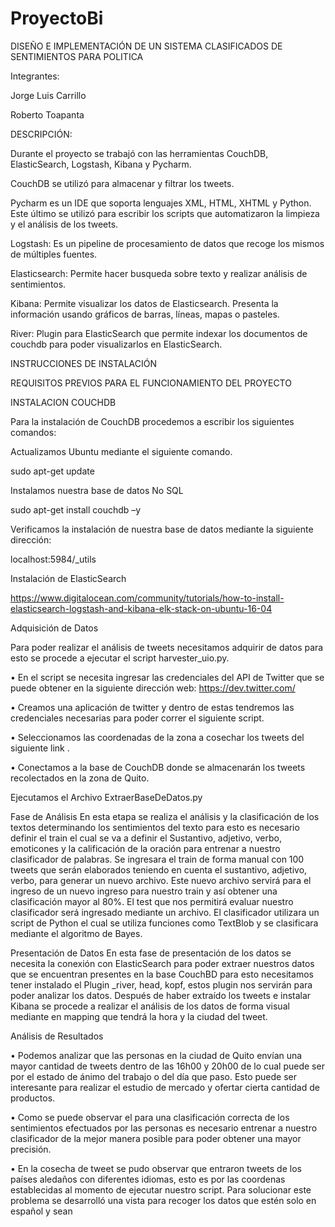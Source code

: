 # ProyectoBi
DISEÑO E IMPLEMENTACIÓN DE UN SISTEMA CLASIFICADOS DE SENTIMIENTOS PARA POLITICA

Integrantes:


Jorge Luis Carrillo


Roberto Toapanta

DESCRIPCIÓN:

Durante el proyecto se trabajó con las herramientas CouchDB, ElasticSearch, Logstash, Kibana y Pycharm.

CouchDB se utilizó para almacenar y filtrar los tweets.

Pycharm es un IDE que soporta lenguajes XML, HTML, XHTML y Python. Este último se utilizó para escribir los scripts que automatizaron la limpieza y el análisis de los tweets.

Logstash: Es un pipeline de procesamiento de datos que recoge los mismos de múltiples fuentes.

Elasticsearch: Permite hacer busqueda sobre texto y realizar análisis de sentimientos.

Kibana: Permite visualizar los datos de Elasticsearch. Presenta la información usando gráficos de barras, líneas, mapas o pasteles.

River: Plugin para ElasticSearch que permite indexar los documentos de couchdb para poder visualizarlos en ElasticSearch.

INSTRUCCIONES DE INSTALACIÓN 


REQUISITOS PREVIOS PARA EL FUNCIONAMIENTO DEL PROYECTO


INSTALACION COUCHDB

Para la instalación de CouchDB procedemos a escribir los siguientes comandos:


Actualizamos Ubuntu mediante el siguiente comando.


sudo apt-get update


Instalamos nuestra base de datos No SQL


sudo apt-get install couchdb –y


Verificamos la instalación de nuestra base de datos mediante la siguiente dirección:



localhost:5984/_utils




Instalación de ElasticSearch

https://www.digitalocean.com/community/tutorials/how-to-install-elasticsearch-logstash-and-kibana-elk-stack-on-ubuntu-16-04


Adquisición de Datos 


Para poder realizar  el análisis de tweets necesitamos adquirir de datos para esto se procede a ejecutar el script harvester_uio.py.



•	En el script se necesita ingresar las credenciales del API de Twitter que se puede obtener en la siguiente dirección web: https://dev.twitter.com/ 


 
•	Creamos una aplicación de twitter y dentro de estas tendremos las credenciales necesarias para poder correr el siguiente script.



•	Seleccionamos las coordenadas de la zona a cosechar los tweets del siguiente link .

•	Conectamos a la base de CouchDB donde se almacenarán los tweets recolectados en la zona de Quito.

Ejecutamos el Archivo ExtraerBaseDeDatos.py


Fase de Análisis
En esta etapa se realiza el análisis y la clasificación de los textos determinando los sentimientos del texto para esto es necesario definir el train el cual se va a definir el Sustantivo, adjetivo, verbo, emoticones y la calificación de la oración  para entrenar a nuestro clasificador de palabras.
Se ingresara el train de forma manual con 100 tweets que serán elaborados teniendo en cuenta el sustantivo, adjetivo, verbo, para generar un nuevo archivo. Este nuevo archivo servirá para el ingreso de un nuevo ingreso para nuestro train y así obtener una clasificación mayor al 80%.
El test que nos permitirá evaluar nuestro clasificador será ingresado mediante un archivo.
El clasificador utilizara un script de Python el cual se utiliza funciones como TextBlob y se clasificara mediante el algoritmo de Bayes.

Presentación de Datos
En esta fase de presentación de los datos se necesita la conexión con ElasticSearch para poder extraer nuestros datos que se encuentran presentes en la base CouchBD para esto necesitamos tener instalado el Plugin _river, head, kopf, estos plugin nos servirán para poder analizar los datos. 
Después de haber extraído los tweets e instalar Kibana se procede a realizar el análisis de los datos de forma visual mediante en mapping que tendrá la hora y la ciudad del tweet.


Análisis de Resultados


•	Podemos analizar que las personas en la ciudad de Quito envían una mayor cantidad de tweets dentro de las 16h00 y 20h00 de lo cual puede ser por el estado de ánimo del trabajo o del día que paso. Esto puede ser interesante para realizar el estudio de mercado y ofertar cierta cantidad de productos.

•	Como se puede observar el para una clasificación correcta de los sentimientos efectuados por las personas es necesario entrenar a nuestro clasificador de la mejor manera posible para poder obtener una mayor precisión.



•	En la cosecha de tweet se pudo observar que entraron tweets de los países aledaños con diferentes idiomas, esto es por las coordenas establecidas al momento de ejecutar nuestro script. Para solucionar este problema se desarrolló una vista para recoger los datos que estén solo en español y sean 
